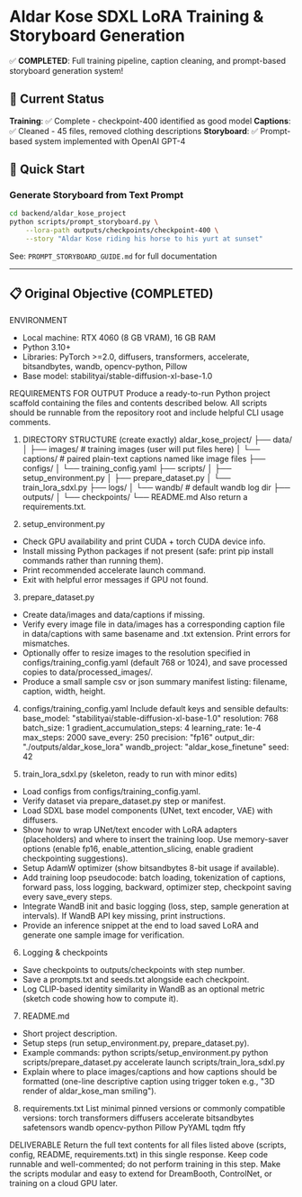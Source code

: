 # Aldar Kose SDXL LoRA Training & Storyboard Generation

✅ **COMPLETED**: Full training pipeline, caption cleaning, and prompt-based storyboard generation system!

## 🎯 Current Status

**Training**: ✅ Complete - checkpoint-400 identified as good model
**Captions**: ✅ Cleaned - 45 files, removed clothing descriptions
**Storyboard**: ✅ Prompt-based system implemented with OpenAI GPT-4

## 🚀 Quick Start

### Generate Storyboard from Text Prompt
```bash
cd backend/aldar_kose_project
python scripts/prompt_storyboard.py \
    --lora-path outputs/checkpoints/checkpoint-400 \
    --story "Aldar Kose riding his horse to his yurt at sunset"
```

See: `PROMPT_STORYBOARD_GUIDE.md` for full documentation

---

## 📋 Original Objective (COMPLETED)

ENVIRONMENT
- Local machine: RTX 4060 (8 GB VRAM), 16 GB RAM
- Python 3.10+
- Libraries: PyTorch >=2.0, diffusers, transformers, accelerate, bitsandbytes, wandb, opencv-python, Pillow
- Base model: stabilityai/stable-diffusion-xl-base-1.0

REQUIREMENTS FOR OUTPUT
Produce a ready-to-run Python project scaffold containing the files and contents described below. All scripts should be runnable from the repository root and include helpful CLI usage comments.

1) DIRECTORY STRUCTURE (create exactly)
aldar_kose_project/
├── data/
│   ├── images/          # training images (user will put files here)
│   └── captions/        # paired plain-text captions named like image files
├── configs/
│   └── training_config.yaml
├── scripts/
│   ├── setup_environment.py
│   ├── prepare_dataset.py
│   └── train_lora_sdxl.py
├── logs/
│   └── wandb/           # default wandb log dir
├── outputs/
│   └── checkpoints/
└── README.md
Also return a requirements.txt.

2) setup_environment.py
- Check GPU availability and print CUDA + torch CUDA device info.
- Install missing Python packages if not present (safe: print pip install commands rather than running them).
- Print recommended accelerate launch command.
- Exit with helpful error messages if GPU not found.

3) prepare_dataset.py
- Create data/images and data/captions if missing.
- Verify every image file in data/images has a corresponding caption file in data/captions with same basename and .txt extension. Print errors for mismatches.
- Optionally offer to resize images to the resolution specified in configs/training_config.yaml (default 768 or 1024), and save processed copies to data/processed_images/.
- Produce a small sample csv or json summary manifest listing: filename, caption, width, height.

4) configs/training_config.yaml
Include default keys and sensible defaults:
base_model: "stabilityai/stable-diffusion-xl-base-1.0"
resolution: 768
batch_size: 1
gradient_accumulation_steps: 4
learning_rate: 1e-4
max_steps: 2000
save_every: 250
precision: "fp16"
output_dir: "./outputs/aldar_kose_lora"
wandb_project: "aldar_kose_finetune"
seed: 42

5) train_lora_sdxl.py (skeleton, ready to run with minor edits)
- Load configs from configs/training_config.yaml.
- Verify dataset via prepare_dataset.py step or manifest.
- Load SDXL base model components (UNet, text encoder, VAE) with diffusers.
- Show how to wrap UNet/text encoder with LoRA adapters (placeholders) and where to insert the training loop. Use memory-saver options (enable fp16, enable_attention_slicing, enable gradient checkpointing suggestions).
- Setup AdamW optimizer (show bitsandbytes 8-bit usage if available).
- Add training loop pseudocode: batch loading, tokenization of captions, forward pass, loss logging, backward, optimizer step, checkpoint saving every save_every steps.
- Integrate WandB init and basic logging (loss, step, sample generation at intervals). If WandB API key missing, print instructions.
- Provide an inference snippet at the end to load saved LoRA and generate one sample image for verification.

6) Logging & checkpoints
- Save checkpoints to outputs/checkpoints with step number.
- Save a prompts.txt and seeds.txt alongside each checkpoint.
- Log CLIP-based identity similarity in WandB as an optional metric (sketch code showing how to compute it).

7) README.md
- Short project description.
- Setup steps (run setup_environment.py, prepare_dataset.py).
- Example commands:
  python scripts/setup_environment.py
  python scripts/prepare_dataset.py
  accelerate launch scripts/train_lora_sdxl.py
- Explain where to place images/captions and how captions should be formatted (one-line descriptive caption using trigger token e.g., "3D render of aldar_kose_man smiling").

8) requirements.txt
List minimal pinned versions or commonly compatible versions:
torch
transformers
diffusers
accelerate
bitsandbytes
safetensors
wandb
opencv-python
Pillow
PyYAML
tqdm
ftfy

DELIVERABLE
Return the full text contents for all files listed above (scripts, config, README, requirements.txt) in this single response. Keep code runnable and well-commented; do not perform training in this step. Make the scripts modular and easy to extend for DreamBooth, ControlNet, or training on a cloud GPU later.
